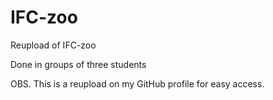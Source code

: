 # IFC-zoo
Reupload of IFC-zoo

Done in groups of three students

OBS. This is a reupload on my GitHub profile for easy access.
